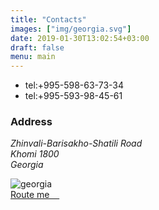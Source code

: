 ```yaml
---
title: "Contacts"
images: ["img/georgia.svg"]
date: 2019-01-30T13:02:54+03:00
draft: false
menu: main
---
```



- tel:+995-598-63-73-34
- tel:+995-593-98-45-61


### Address
<address data-field="address" itemprop="address"><div>Zhinvali-Barisakho-Shatili Road</div><div>Khomi 1800</div><div>Georgia</div></address>

![georgia](/img/georgia.svg)<br>
<a class="ripple-btn cta__btn" href="https://www.google.com/maps/dir/Tourist+complex+Khomi/data=!4m8!4m7!1m0!1m5!1m1!1s0x40451b0d9910d32d:0x478f2709c8123a!2m2!1d44.912195499999996!2d42.365839199999996" target="_blank">
Route me&nbsp;&nbsp;&nbsp;&nbsp;
</a>

